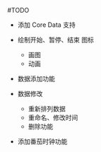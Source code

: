 #TODO


- 添加 Core Data 支持

- 绘制开始、暂停、结束 图标
	- 画图
	- 动画
- 数据添加功能
- 数据修改
	- 重新排列数据
	- 重命名、修改时间
	- 删除功能
- 添加番茄时钟功能